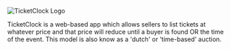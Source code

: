 <img src="https://live.staticflickr.com/65535/49431678272_11fda6a894_w.jpg"
     alt="TicketClock Logo" />

TicketClock is a web-based app which allows sellers to list tickets at whatever price and that price will reduce until a buyer is found OR the time of the event. This model is also know as a 'dutch' or 'time-based' auction.
